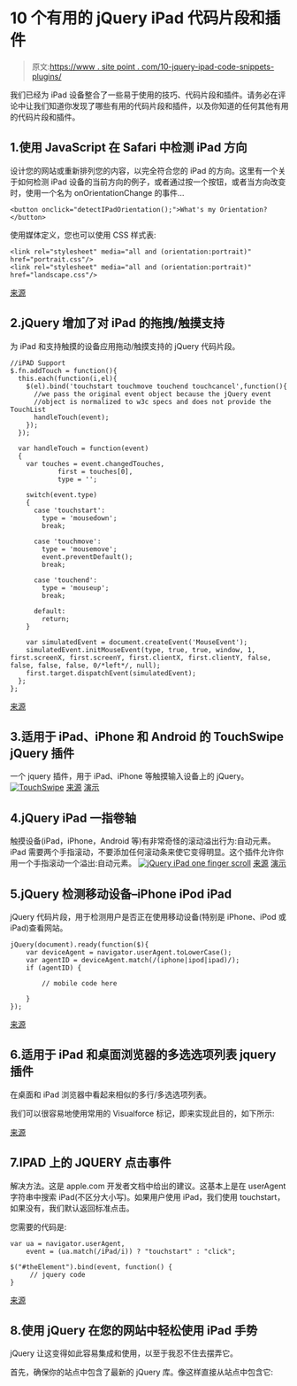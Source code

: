 # 10 个有用的 jQuery iPad 代码片段和插件

> 原文:[https://www . site point . com/10-jquery-ipad-code-snippets-plugins/](https://www.sitepoint.com/10-jquery-ipad-code-snippets-plugins/)

我们已经为 iPad 设备整合了一些易于使用的技巧、代码片段和插件。请务必在评论中让我们知道你发现了哪些有用的代码片段和插件，以及你知道的任何其他有用的代码片段和插件。

## 1.使用 JavaScript 在 Safari 中检测 iPad 方向

设计您的网站或重新排列您的内容，以完全符合您的 iPad 的方向。这里有一个关于如何检测 iPad 设备的当前方向的例子，或者通过按一个按钮，或者当方向改变时，使用一个名为 onOrientationChange 的事件…

```
<button onclick="detectIPadOrientation();">What's my Orientation?</button> 
```

使用媒体定义，您也可以使用 CSS 样式表:

```
<link rel="stylesheet" media="all and (orientation:portrait)" href="portrait.css"/>
<link rel="stylesheet" media="all and (orientation:portrait)" href="landscape.css"/>
```

[来源](http://favo.asia/2010/07/detecting-ipad-orientation-using-javascript/)

## 2.jQuery 增加了对 iPad 的拖拽/触摸支持

为 iPad 和支持触摸的设备应用拖动/触摸支持的 jQuery 代码片段。

```
//iPAD Support
$.fn.addTouch = function(){
  this.each(function(i,el){
    $(el).bind('touchstart touchmove touchend touchcancel',function(){
      //we pass the original event object because the jQuery event
      //object is normalized to w3c specs and does not provide the TouchList
      handleTouch(event);
    });
  });

  var handleTouch = function(event)
  {
    var touches = event.changedTouches,
            first = touches[0],
            type = '';

    switch(event.type)
    {
      case 'touchstart':
        type = 'mousedown';
        break;

      case 'touchmove':
        type = 'mousemove';
        event.preventDefault();
        break;

      case 'touchend':
        type = 'mouseup';
        break;

      default:
        return;
    }

    var simulatedEvent = document.createEvent('MouseEvent');
    simulatedEvent.initMouseEvent(type, true, true, window, 1, first.screenX, first.screenY, first.clientX, first.clientY, false, false, false, false, 0/*left*/, null);
    first.target.dispatchEvent(simulatedEvent);
  };
};
```

[来源](http://www.jquery4u.com/mobile/jquery-add-dragtouch-support-ipad/#.UEAbXsHiY0U)

## 3.适用于 iPad、iPhone 和 Android 的 TouchSwipe jQuery 插件

一个 jquery 插件，用于 iPad、iPhone 等触摸输入设备上的 jQuery。
[![TouchSwipe](../Images/a65e215fa2a0a51b003f5b5c1849839f.png)](http://labs.skinkers.com/touchSwipe/) 
[来源](http://labs.skinkers.com/touchSwipe/) [演示](http://labs.skinkers.com/touchSwipe/demo/1_Basic_swipe.php)

## 4.jQuery iPad 一指卷轴

触摸设备(iPad，iPhone，Android 等)有非常奇怪的滚动溢出行为:自动元素。iPad 需要两个手指滚动，不要添加任何滚动条来使它变得明显。这个插件允许你用一个手指滚动一个溢出:自动元素。
[![jQuery iPad one finger scroll](../Images/e32f3d304989577939ad0d760ce0ff24.png)](http://forrst.com/posts/jQuery_iPad_one_finger_scroll-B30) 
[来源](http://forrst.com/posts/jQuery_iPad_one_finger_scroll-B30) [演示](https://jsfiddle.net/mfXMn/)

## 5.jQuery 检测移动设备–iPhone iPod iPad

jQuery 代码片段，用于检测用户是否正在使用移动设备(特别是 iPhone、iPod 或 iPad)查看网站。

```
jQuery(document).ready(function($){
	var deviceAgent = navigator.userAgent.toLowerCase();
	var agentID = deviceAgent.match(/(iphone|ipod|ipad)/);
	if (agentID) {

        // mobile code here

	}
});
```

[来源](http://www.jquery4u.com/mobile/jquery-detect-mobile-devices-iphone-ipod-ipad/#.UEKkycHiY0V)

## 6.适用于 iPad 和桌面浏览器的多选选项列表 jquery 插件

在桌面和 iPad 浏览器中看起来相似的多行/多选选项列表。

我们可以很容易地使用常用的 Visualforce 标记，即<selectlist>来实现此目的，如下所示:</selectlist>

[来源](http://www.tgerm.com/2012/01/ipad-multiselect-picklist-jquery-plugin.html)

## 7.IPAD 上的 JQUERY 点击事件

解决方法。这是 apple.com 开发者文档中给出的建议。这基本上是在 userAgent 字符串中搜索 iPad(不区分大小写)。如果用户使用 iPad，我们使用 touchstart，如果没有，我们默认返回标准点击。

您需要的代码是:

```
var ua = navigator.userAgent, 
    event = (ua.match(/iPad/i)) ? "touchstart" : "click";

$("#theElement").bind(event, function() {
     // jquery code
}
```

[来源](http://www.brightec.co.uk/blog/jquery-click-events-ipad)

## 8.使用 jQuery 在您的网站中轻松使用 iPad 手势

jQuery 让这变得如此容易集成和使用，以至于我忍不住去摆弄它。

首先，确保你的站点中包含了最新的 jQuery 库。像这样直接从站点中包含它: